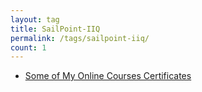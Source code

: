 ```yaml
---
layout: tag
title: SailPoint-IIQ
permalink: /tags/sailpoint-iiq/
count: 1
---
```


- [Some of My Online Courses Certificates](https://samirpaulb.github.io/blog-jekyll/posts/some-of-my-online-courses-certificates/)
